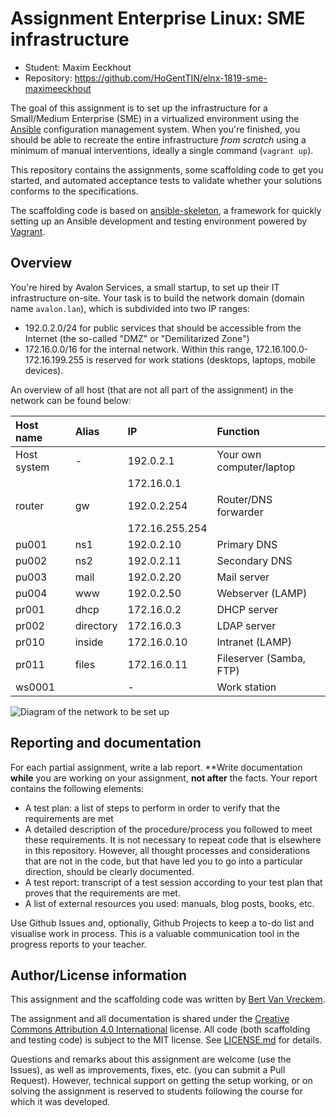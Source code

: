 # Assignment Enterprise Linux: SME infrastructure

- Student: Maxim Eeckhout
- Repository: https://github.com/HoGentTIN/elnx-1819-sme-maximeeckhout

The goal of this assignment is to set up the infrastructure for a Small/Medium Enterprise (SME) in a virtualized environment using the [Ansible](https://ansible.com/) configuration management system. When you're finished, you should be able to recreate the entire infrastructure *from scratch* using a minimum of manual interventions, ideally a single command (`vagrant up`).

This repository contains the assignments, some scaffolding code to get you started, and automated acceptance tests to validate whether your solutions conforms to the specifications.

The scaffolding code is based on [ansible-skeleton](https://github.com/bertvv/ansible-skeleton), a framework for quickly setting up an Ansible development and testing environment powered by [Vagrant](https://vagrantup.com).

## Overview

You're hired by Avalon Services, a small startup, to set up their IT infrastructure on-site. Your task is to build the network domain (domain name `avalon.lan`), which is subdivided into two IP ranges:

- 192.0.2.0/24 for public services that should be accessible from the Internet (the so-called "DMZ" or "Demilitarized Zone")
- 172.16.0.0/16 for the internal network. Within this range, 172.16.100.0-172.16.199.255 is reserved for work stations (desktops, laptops, mobile devices).

An overview of all host (that are not all part of the assignment) in the network can be found below:

| Host name   | Alias     | IP             | Function                 |
| :---        | :---      | :---           | :---                     |
| Host system | -         | 192.0.2.1      | Your own computer/laptop |
|             |           | 172.16.0.1     |                          |
| router      | gw        | 192.0.2.254    | Router/DNS forwarder     |
|             |           | 172.16.255.254 |                          |
| pu001       | ns1       | 192.0.2.10     | Primary DNS              |
| pu002       | ns2       | 192.0.2.11     | Secondary DNS            |
| pu003       | mail      | 192.0.2.20     | Mail server              |
| pu004       | www       | 192.0.2.50     | Webserver (LAMP)         |
| pr001       | dhcp      | 172.16.0.2     | DHCP server              |
| pr002       | directory | 172.16.0.3     | LDAP server              |
| pr010       | inside    | 172.16.0.10    | Intranet (LAMP)          |
| pr011       | files     | 172.16.0.11    | Fileserver (Samba, FTP)  |
| ws0001      |           | -              | Work station             |

![Diagram of the network to be set up](assignment/avalon-network.png)


## Reporting and documentation

For each partial assignment, write a lab report. **Write documentation **while** you are working on your assignment, **not after** the facts. Your report contains the following elements:

- A test plan: a list of steps to perform in order to verify that the requirements are met
- A detailed description of the procedure/process you followed to meet these requirements. It is not necessary to repeat code that is elsewhere in this repository. However, all thought processes and considerations that are not in the code, but that have led you to go into a particular direction, should be clearly documented.
- A test report: transcript of a test session according to your test plan that proves that the requirements are met.
- A list of external resources you used: manuals, blog posts, books, etc.

Use Github Issues and, optionally, Github Projects to keep a to-do list and visualise work in process. This is a valuable communication tool in the progress reports to your teacher.

## Author/License information

This assignment and the scaffolding code was written by [Bert Van Vreckem](https://github.com/bertvv/).

The assignment and all documentation is shared under the [Creative Commons Attribution 4.0 International](http://creativecommons.org/licenses/by/4.0/) license. All code (both scaffolding and testing code) is subject to the MIT license. See [LICENSE.md](LICENSE.md) for details.

Questions and remarks about this assignment are welcome (use the Issues), as well as improvements, fixes, etc. (you can submit a Pull Request). However, technical support on getting the setup working, or on solving the assignment is reserved to students following the course for which it was developed.
